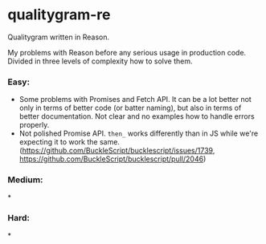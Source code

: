 # qualitygram-re

Qualitygram written in Reason.

My problems with Reason before any serious usage in production code. Divided in three levels of complexity how to solve them.

### Easy:

* Some problems with Promises and Fetch API. It can be a lot better not only in terms of better code (or batter naming), but also in terms of better documentation. Not clear and no examples how to handle errors properly.
* Not polished Promise API. `then_` works differently than in JS while we're expecting it to work the same. (https://github.com/BuckleScript/bucklescript/issues/1739, https://github.com/BuckleScript/bucklescript/pull/2046)

### Medium:

\*

### Hard:

\*
